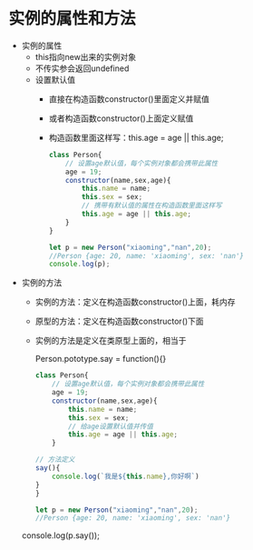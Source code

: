 # 实例的属性和方法

* 实例的属性
  * this指向new出来的实例对象
  * 不传实参会返回undefined
  * 设置默认值
    * 直接在构造函数constructor()里面定义并赋值
    
    * 或者构造函数constructor()上面定义赋值
    
    * 构造函数里面这样写：this.age = age || this.age;
    
      ```js
      class Person{
          // 设置age默认值，每个实例对象都会携带此属性
          age = 19;
          constructor(name,sex,age){
              this.name = name;
              this.sex = sex;
              // 携带有默认值的属性在构造函数里面这样写
              this.age = age || this.age;
          }
      }
      
      let p = new Person("xiaoming","nan",20);
      //Person {age: 20, name: 'xiaoming', sex: 'nan'}
      console.log(p);
      ```
* 实例的方法
  * 实例的方法：定义在构造函数constructor()上面，耗内存
  
  * 原型的方法：定义在构造函数constructor()下面
  
  * 实例的方法是定义在类原型上面的，相当于
  
    Person.pototype.say = function(){}
    
    ```js
    class Person{
        // 设置age默认值，每个实例对象都会携带此属性
        age = 19;
        constructor(name,sex,age){
            this.name = name;
            this.sex = sex;
            // 给age设置默认值并传值
            this.age = age || this.age;
        }
    
    // 方法定义
    say(){
        console.log(`我是${this.name},你好啊`)
    }
    }
    
    let p = new Person("xiaoming","nan",20);
    //Person {age: 20, name: 'xiaoming', sex: 'nan'}
  console.log(p.say());
    ```
    
    